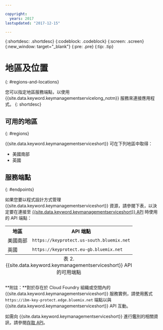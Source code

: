 ```yaml
---

copyright:
  years: 2017
lastupdated: "2017-12-15"

---
```


{:shortdesc: .shortdesc}
{:codeblock: .codeblock}
{:screen: .screen}
{:new_window: target="_blank"}
{:pre: .pre}
{:tip: .tip}

# 地區及位置
{: #regions-and-locations}

您可以指定地區服務端點，以使用 {{site.data.keyword.keymanagementservicelong_notm}} 服務來連接應用程式。
{: shortdesc}

## 可用的地區
{: #regions}

{{site.data.keyword.keymanagementserviceshort}} 可在下列地區中取得：

- 美國南部
- 英國  

## 服務端點
{: #endpoints}

如果您要以程式設計方式管理 {{site.data.keyword.keymanagementserviceshort}} 資源，請參閱下表，以決定要在連接至 [{{site.data.keyword.keymanagementserviceshort}} API](https://console.ng.bluemix.net/apidocs/639) 時使用的 API 端點： 

<table>
    <tr>
        <th>地區</th>
        <th>API 端點</th>
    </tr>
    <tr>
        <td>美國南部</td>
        <td>
            <code>https://keyprotect.us-south.bluemix.net</code>
        </td>
    </tr>
    <tr>
        <td>英國</td>
        <td>
            <code>https://keyprotect.eu-gb.bluemix.net</code>
        </td>
    </tr>
    <caption style="caption-side:bottom;">表 2. {{site.data.keyword.keymanagementserviceshort}} API 的可用端點</caption>
</table>

**附註：**對於存在於 Cloud Foundry 組織或空間內的 {{site.data.keyword.keymanagementserviceshort}} 服務實例，請使用舊式 `https://ibm-key-protect.edge.bluemix.net` 端點以與 {{site.data.keyword.keymanagementserviceshort}} API 互動。

如需向 {{site.data.keyword.keymanagementserviceshort}} 進行鑑別的相關資訊，請參閱[存取 API](/docs/services/keymgmt/keyprotect_authentication.html)。
